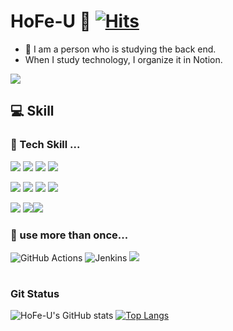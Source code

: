 # HoFe-U 🌱 [![Hits](https://hits.seeyoufarm.com/api/count/incr/badge.svg?url=https%3A%2F%2Fgithub.com%2FHoFe-U&count_bg=%2379C83D&title_bg=%23555555&icon=&icon_color=%23E7E7E7&title=hits&edge_flat=false)](https://hits.seeyoufarm.com)
- 🔭 I am a person who is studying the back end.
- When I study technology, I organize it in Notion.


<a href="https://hofe-u.notion.site/HoFe-U-669277cf1f2f420e843269b409e0b6fc">
  <img src="https://img.shields.io/badge/notion-000000?style=for-the-badge&amp;logo=notion&amp;logoColor=white">
</a>
<br>

## 💻 Skill

### 📕 Tech Skill ...

<img src="https://img.shields.io/badge/JAVA-007396?style=for-the-badge&amp;logo=java&amp;logoColor=white"> <img src="https://img.shields.io/badge/Spring-6DB33F?style=for-the-badge&amp;logo=Spring&amp;logoColor=white"> <img src="https://img.shields.io/badge/springboot-6DB33F?style=for-the-badge&amp;logo=springboot&amp;logoColor=white"> 
<img src="https://img.shields.io/badge/springbatch-6DB33F?style=for-the-badge&amp;logo=Spring&amp;logoColor=white"><br/>

<img src="https://img.shields.io/badge/mysql-4479A1?style=for-the-badge&amp;logo=mysql&amp;logoColor=white"> <img src="https://img.shields.io/badge/hibernate-59666C?style=for-the-badge&amp;logo=hibernate&amp;logoColor=white"> <img src="https://img.shields.io/badge/Jpa-FF0000?style=for-the-badge&amp;logo=Jpa&amp;logoColor=white"> <img src="https://img.shields.io/badge/Querydsl-0769AD?style=for-the-badge&amp;logo=Querydsl&amp;logoColor=white"> 

<img src="https://img.shields.io/badge/html5-E34F26?style=for-the-badge&logo=html5&logoColor=white"> <img src="https://img.shields.io/badge/css-1572B6?style=for-the-badge&logo=css3&logoColor=white"><img src="https://img.shields.io/badge/javascript-F7DF1E?style=for-the-badge&logo=javascript&logoColor=black"> 
  <br>
  
### 🐣 use more than once...
![GitHub Actions](https://img.shields.io/badge/github%20actions-%232671E5.svg?style=for-the-badge&logo=githubactions&logoColor=white)
![Jenkins](https://img.shields.io/badge/jenkins-%232C5263.svg?style=for-the-badge&logo=jenkins&logoColor=white)
<img src="https://img.shields.io/badge/redis-DC382D?style=for-the-badge&amp;logo=redis&amp;logoColor=white"><br/>


#
### Git Status
![HoFe-U's GitHub stats](https://github-readme-stats.vercel.app/api?username=HoFe-U&show_icons=true&theme=radical)
[![Top Langs](https://github-readme-stats.vercel.app/api/top-langs/?username=HoFe-U&layout=compact)](https://github.com/anuraghazra/github-readme-stats)



<!--
**HoFe-U/HoFe-U** is a ✨ _special_ ✨ repository because its `README.md` (this file) appears on your GitHub profile.

Here are some ideas to get you started:

- 🔭 I’m currently working on ...
- 🌱 I’m currently learning ...
- 👯 I’m looking to collaborate on ...
- 🤔 I’m looking for help with ...
- 💬 Ask me about ...
- 📫 How to reach me: ...
- 😄 Pronouns: ...
- ⚡ Fun fact: ...
-->
